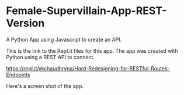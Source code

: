 # Female-Supervillain-App-REST-Version
A Python App using Javascript to create an API.

This is the link to the Repl.it files for this app.  The app was created with Python using a REST API to connect.

https://repl.it/@chaudhryna/Hard-Redesigning-for-RESTful-Routes-Endpoints

Here's a screen shot of the app.


